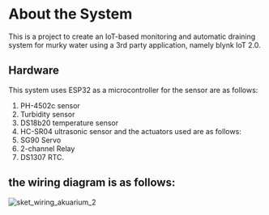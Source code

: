 # About the System
This is a project to create an IoT-based monitoring and automatic draining system for murky water using a 3rd party application, namely blynk IoT 2.0. 
## Hardware
This system uses ESP32 as a microcontroller 
for the sensor are as follows:
1. PH-4502c sensor
2. Turbidity sensor
3. DS18b20 temperature sensor
4. HC-SR04 ultrasonic sensor
and the actuators used are as follows:
1. SG90 Servo
2. 2-channel Relay
3. DS1307 RTC.
## the wiring diagram is as follows:
![sket_wiring_akuarium_2](https://github.com/aluthxander/monitoring_automation_aquarium/assets/87218279/391e6bf2-ef8b-4720-a7c1-bc8ff019a0b4)
